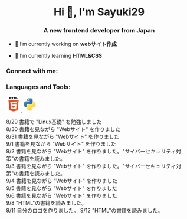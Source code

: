 <h1 align="center">Hi 👋, I'm Sayuki29</h1>
<h3 align="center">A new frontend developer from Japan</h3>

- 🔭 I’m currently working on **webサイト作成**

- 🌱 I’m currently learning **HTML&CSS**

<h3 align="left">Connect with me:</h3>
<p align="left">
</p>

<h3 align="left">Languages and Tools:</h3>
<p align="left"> <a href="https://www.w3.org/html/" target="_blank" rel="noreferrer"> <img src="https://raw.githubusercontent.com/devicons/devicon/master/icons/html5/html5-original-wordmark.svg" alt="html5" width="40" height="40"/> </a> <a href="https://www.python.org" target="_blank" rel="noreferrer"> <img src="https://raw.githubusercontent.com/devicons/devicon/master/icons/python/python-original.svg" alt="python" width="40" height="40"/> </a> </p>


<!---
Sayuki29/Sayuki29 is a ✨ special ✨ repository because its `README.md` (this file) appears on your GitHub profile.
You can click the Preview link to take a look at your changes.
--->
8/29 書籍で "Linux基礎" を勉強しました<br>
8/30 書籍を見ながら "Webサイト" を作りました<br>
8/31 書籍を見ながら "Webサイト" を作りました<br>
9/1  書籍を見ながら "Webサイト" を作りました<br>
9/2  書籍を見ながら "Webサイト" を作りました。"サイバーセキュリティ対策"の書籍を読みました。<br>
9/3  書籍を見ながら "Webサイト" を作りました。"サイバーセキュリティ対策"の書籍を読みました。<br>
9/4  書籍を見ながら "Webサイト" を作りました<br>
9/5  書籍を見ながら "Webサイト" を作りました<br>
9/6  書籍を見ながら "Webサイト" を作りました<br>
9/8  "HTML"の書籍を読みました。<br>
9/11 自分のロゴを作りました。
9/12  "HTML"の書籍を読みました。<br>
